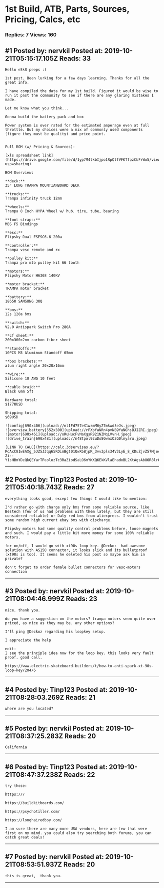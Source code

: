 # 1st Build, ATB, Parts, Sources, Pricing, Calcs, etc

### Replies: 7 Views: 160

## \#1 Posted by: nervkil Posted at: 2019-10-21T05:15:17.105Z Reads: 33

```
Hello eSk8 peeps :) 

1st post. Been lurking for a few days learning. Thanks for all the great info. 

I have compiled the data for my 1st build. Figured it would be wise to run it past the community to see if there are any glaring mistakes I made. 

Let me know what you think...

Gonna build the battery pack and box

Power system is over rated for the estimated amperage even at full throttle. But my choices were a mix of commonly used components (figure they must be quality) and price point. 


Full BOM (w/ Pricing & Sources):

[xls spreadsheet link](https://drive.google.com/file/d/1yp7M4tkbIjpo1RpQtfVFKTfpzCbFrWo5/view?usp=sharing)

BOM Overview: 

**deck:**
35° LONG TRAMPA MOUNTIANBOARD DECK

**trucks:**
Trampa infinity truck 12mm

**wheels:**
Trampa 8 Inch HYPA Wheel w/ hub, tire, tube, bearing

**foot straps:**
MBS F5 Bindings

**esc:**
Flipsky Dual FSESC6.6 200a

**controller:**
Trampa vesc remote and rx

**pulley kit:**
Trampa pro mtb pulley kit 66 tooth

**motors:**
Flipsky Motor H6368 140KV

**motor bracket:**
TRAMPA motor bracket

**battery:**
18650 SAMSUNG 30Q

**bms:**
12s 120a bms

**switch:**
V2.0 Antispark Switch Pro 280A

**cf sheet:**
200×300×2mm carbon fiber sheet

**standoffs:**
10PCS M3 Aluminum Standoff 65mm

**box brackets:**
alum right angle 20x20x16mm

**wire:**
Silicone 10 AWG 10 feet

**cable braid:**
Black 6mm 5ft

Hardware total: 
$1778USD

Shipping total: 
$69USD

![config|690x406](upload://nl1Fd757eX1wzmM6yZ7mkwd3eJs.jpeg) 
![overview_battery|552x500](upload://rFXbfaNRn4pvNB9YaNGhsBJIZRI.jpeg) 
![motor|690x461](upload://oRuHucFvMaKgsR921NZMqLVvnH.jpeg) 
![drive_train|690x481](upload://n48tpol92uDo8GwnxO2G0lnyaru.jpeg) 

[LINK TO CALC](https://calc.3dservisas.eu/?PdAxC8IwEAXg_5JZ5JJqq65ROimBgt01QwXbBjpK_3vv3pls34V3LyE_8_KDuZjvZ57MjocHD9W-Zi--Y1sHBmYDeQkQEYarTPaolozTc3RaZiodSaLO6mYKXQ6EkKVlaEhadoBL2XtAgsAb86R8lr0RlwjQj_0xzDAoav5RHFfM2C94Otzeczq2PbOWv4hy25nMugE=)
```

---
## \#2 Posted by: Tinp123 Posted at: 2019-10-21T05:40:18.743Z Reads: 27

```
everything looks good, except few things I would like to mention:

I'd rather go with charge only bms from some reliable source, like Bestech (few of us had problems with them lately, but they are still considered reliable) or Daly red bms from aliexpress. I wouldn't trust some random high current ebay bms with discharge. 

Flipsky motors had some quality control problems before, loose magnets and such. I would pay a little bit more money for some 100% reliable motors. 

for on/off, I would go with xt90s loop key. @Deckoz  had awesome solution with AS150 connector, it looks slick and its bulletproof (xt90s is too). It seems he deleted his post so maybe ask him in private? 

don't forget to order female bullet connectors for vesc-motors connection
```

---
## \#3 Posted by: nervkil Posted at: 2019-10-21T08:04:46.999Z Reads: 23

```
nice, thank you. 

do you have a suggestion on the motors? trampa motors seem quite over priced, as nice as they may be. any other options?

I'll ping @Deckoz regarding his loopkey setup.

I appreciate the help

edit:
I see the principle idea now for the loop key. this looks very fault proof. good call. 

https://www.electric-skateboard.builders/t/how-to-anti-spark-xt-90s-loop-key/204/6
```

---
## \#4 Posted by: Tinp123 Posted at: 2019-10-21T08:28:03.269Z Reads: 21

```
where are you located?
```

---
## \#5 Posted by: nervkil Posted at: 2019-10-21T08:37:25.283Z Reads: 20

```
California
```

---
## \#6 Posted by: Tinp123 Posted at: 2019-10-21T08:47:37.238Z Reads: 22

```
try those:

https:///

https://buildkitboards.com/

https://psychotiller.com/

https://longhairedboy.com/

I am sure there are many more USA vendors, here are few that were first on my mind. you could also try searching both forums, you can catch great deals!
```

---
## \#7 Posted by: nervkil Posted at: 2019-10-21T08:53:51.937Z Reads: 20

```
this is great,  thank you.
```

---
